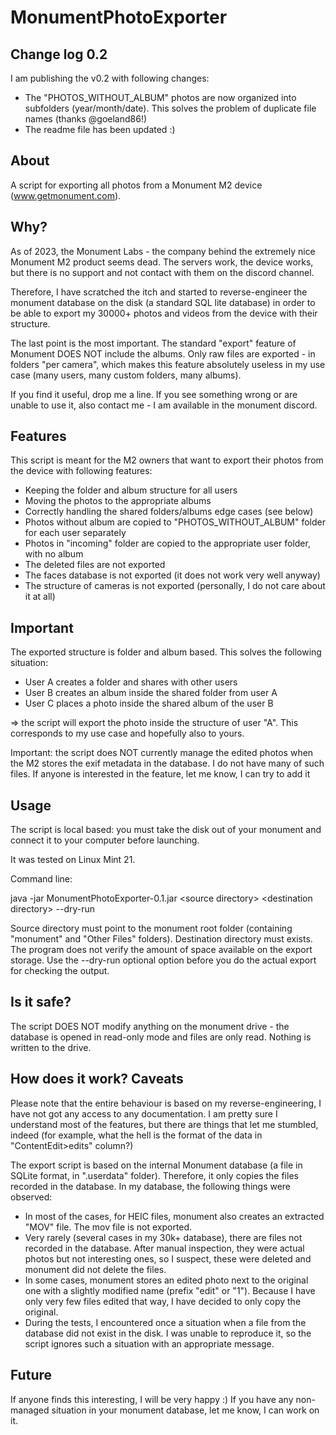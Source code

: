 # MonumentPhotoExporter

## Change log 0.2

I am publishing the v0.2 with following changes:

- The "PHOTOS_WITHOUT_ALBUM" photos are now organized into subfolders (year/month/date). This solves the problem 
  of duplicate file names (thanks @goeland86!)
- The readme file has been updated :)


## About

A script for exporting all photos from a Monument M2 device (www.getmonument.com).

## Why?

As of 2023, the Monument Labs - the company behind the extremely nice Monument M2 product seems dead. The servers work,
the device works, but there is no support and not contact with them on the discord channel.

Therefore, I have scratched the itch and started to reverse-engineer the monument database on the disk (a standard
SQL lite database) in order to be able to export my 30000+ photos and videos from the device with their structure.

The last point is the most important. The standard "export" feature of Monument DOES NOT include the albums. Only raw
files are exported - in folders "per camera", which makes this feature absolutely useless in my use case (many users,
many custom folders, many albums).

If you find it useful, drop me a line. If you see something wrong or are unable to use it, also contact me - I am available
in the monument discord.

## Features


This script is meant for the M2 owners that want to export their photos from the device with following features:

- Keeping the folder and album structure for all users
- Moving the photos to the appropriate albums
- Correctly handling the shared folders/albums edge cases (see below)
- Photos without album are copied to "PHOTOS_WITHOUT_ALBUM" folder for each user separately
- Photos in "incoming" folder are copied to the appropriate user folder, with no album
- The deleted files are not exported
- The faces database is not exported (it does not work very well anyway)
- The structure of cameras is not exported (personally, I do not care about it at all)

## Important

The exported structure is folder and album based. This solves the following situation:

- User A creates a folder and shares with other users
- User B creates an album inside the shared folder from user A
- User C places a photo inside the shared album of the user B

=> the script will export the photo inside the structure of user "A". This corresponds to my use case and 
hopefully also to yours.

Important: the script does NOT currently manage the edited photos when the M2 stores the exif metadata in the database. 
I do not have many of such files. If anyone is interested in the feature, let me know, I can try to add it

## Usage

The script is local based: you must take the disk out of your monument and connect it to your computer before launching.

It was tested on Linux Mint 21.

Command line:

java -jar MonumentPhotoExporter-0.1.jar \<source directory\> \<destination directory\> --dry-run

Source directory must point to the monument root folder (containing "monument" and "Other Files" folders).
Destination directory must exists. The program does not verify the amount of space available on the export storage.
Use the --dry-run optional option before you do the actual export for checking the output.

## Is it safe?

The script DOES NOT modify anything on the monument drive - the database is opened in read-only mode and files are only
read. Nothing is written to the drive.

## How does it work? Caveats

Please note that the entire behaviour is based on my reverse-engineering, I have not got any access to any documentation.
I am pretty sure I understand most of the features, but there are things that let me stumbled, indeed (for example,
what the hell is the format of the data in "ContentEdit>edits" column?)

The export script is based on the internal Monument database (a file in SQLite format, in ".userdata" folder). Therefore, 
it only copies the files recorded in the database. In my database, the following things were observed:

- In most of the cases, for HEIC files, monument also creates an extracted "MOV" file. The mov file is not exported.
- Very rarely (several cases in my 30k+ database), there are files not recorded in the database. After manual inspection, 
they were actual photos but not interesting ones, so I suspect, these were deleted and monument did not delete the files.
- In some cases, monument stores an edited photo next to the original one with a slightly modified name (prefix "edit" or "1").
Because I have only very few files edited that way, I have decided to only copy the original. 
- During the tests, I encountered once a situation when a file from the database did not exist in the disk. I was
unable to reproduce it, so the script ignores such a situation with an appropriate message.

## Future

If anyone finds this interesting, I will be very happy :) If you have any non-managed situation in your monument database,
let me know, I can work on it.

